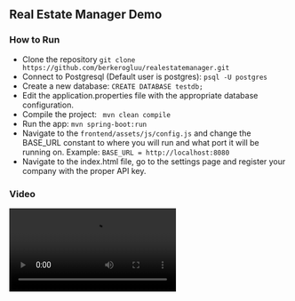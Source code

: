## Real Estate Manager Demo
### How to Run
- Clone the repository
	`git clone https://github.com/berkerogluu/realestatemanager.git`
- Connect to Postgresql (Default user is postgres):
	 `psql -U postgres`
- Create a new database:
	 `CREATE DATABASE testdb;`
- Edit the application.properties file with the appropriate database configuration.
- Compile the project:
	` mvn clean compile`
- Run the app:
	`mvn spring-boot:run`
- Navigate to the `frontend/assets/js/config.js` and change the BASE_URL constant to where you will run and what port it will be running on. Example:
	 `BASE_URL = http://localhost:8080`
- Navigate to the index.html file, go to the settings page and register your company with the proper API key.

### Video
![Demo](./showcase.mp4)
